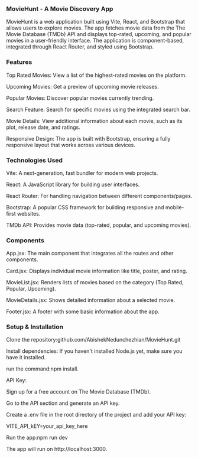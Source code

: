 ### MovieHunt - A Movie Discovery App ###
MovieHunt is a web application built using Vite, React, and Bootstrap that allows users to explore movies. The app fetches movie data from the The Movie Database (TMDb) API and displays top-rated, upcoming, and popular movies in a user-friendly interface. The application is component-based, integrated through React Router, and styled using Bootstrap.

### Features ###
Top Rated Movies: View a list of the highest-rated movies on the platform.

Upcoming Movies: Get a preview of upcoming movie releases.

Popular Movies: Discover popular movies currently trending.

Search Feature: Search for specific movies using the integrated search bar.

Movie Details: View additional information about each movie, such as its plot, release date, and ratings.

Responsive Design: The app is built with Bootstrap, ensuring a fully responsive layout that works across various devices.

### Technologies Used ###
Vite: A next-generation, fast bundler for modern web projects.

React: A JavaScript library for building user interfaces.

React Router: For handling navigation between different components/pages.

Bootstrap: A popular CSS framework for building responsive and mobile-first websites.

TMDb API: Provides movie data (top-rated, popular, and upcoming movies).

### Components ###
App.jsx: The main component that integrates all the routes and other components.

Card.jsx: Displays individual movie information like title, poster, and rating.

MovieList.jsx: Renders lists of movies based on the category (Top Rated, Popular, Upcoming).

MovieDetails.jsx: Shows detailed information about a selected movie.

Footer.jsx: A footer with some basic information about the app.

### Setup & Installation ###
Clone the repository:github.com/AbishekNedunchezhian/MovieHunt.git

Install dependencies: If you haven't installed Node.js yet, make sure you have it installed.

run the command:npm install.

API Key:

Sign up for a free account on The Movie Database (TMDb).

Go to the API section and generate an API key.

Create a .env file in the root directory of the project and add your API key:

VITE_API_kEY=your_api_key_here

Run the app:npm run dev

The app will run on http://localhost:3000.
